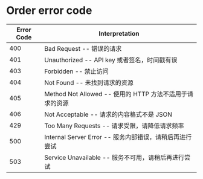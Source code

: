 # Order error code

Error Code | Interpretation
---------- | -------
400 | Bad Request -- 错误的请求
401 | Unauthorized -- API key 或者签名，时间戳有误
403 | Forbidden -- 禁止访问
404 | Not Found -- 未找到请求的资源
405 | Method Not Allowed -- 使用的 HTTP 方法不适用于请求的资源
406 | Not Acceptable -- 请求的内容格式不是 JSON
429 | Too Many Requests -- 请求受限，请降低请求频率
500 | Internal Server Error -- 服务内部错误，请稍后再进行尝试
503 | Service Unavailable -- 服务不可用，请稍后再进行尝试
